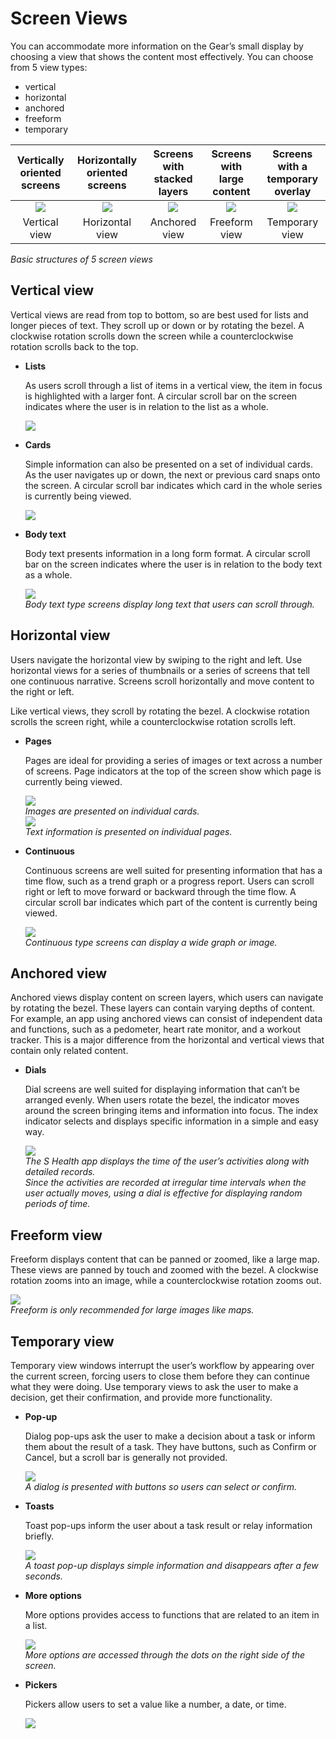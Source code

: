 # Screen Views

You can accommodate more information on the Gear’s small display by choosing a view that shows the content most effectively. You can choose from 5 view types:

-   vertical
-   horizontal
-   anchored
-   freeform
-   temporary

| Vertically oriented screens | Horizontally oriented screens | Screens with stacked layers | Screens with large content | Screens with a temporary overlay |
| :--: | :--: | :--: | :--: | :--: |
| ![](media/navigation_6.2.0-850x147_1.png) |![](media/navigation_6.2.0-850x147_2.png) | ![](media/navigation_6.2.0-850x147_3.png) |![](media/navigation_6.2.0-850x147_4.png) |![](media/navigation_6.2.0-850x147_5.png) |
| Vertical view | Horizontal view | Anchored view | Freeform view | Temporary view |   
*Basic structures of 5 screen views*

## Vertical view

Vertical views are read from top to bottom, so are best used for lists and longer pieces of text. They scroll up or down or by rotating the bezel. A clockwise rotation scrolls down the screen while a counterclockwise rotation scrolls back to the top.

-   **Lists**

    As users scroll through a list of items in a vertical view, the item in focus is highlighted with a larger font. A circular scroll bar on the screen indicates where the user is in relation to the list as a whole.

    ![](media/navigation_6.2.1_1-850x345.png)  
-   **Cards**

    Simple information can also be presented on a set of individual cards. As the user navigates up or down, the next or previous card snaps onto the screen. A circular scroll bar indicates which card in the whole series is currently being viewed.

    ![](media/navigation_6.2.1_2-850x406.png)  
-   **Body text**

    Body text presents information in a long form format. A circular scroll bar on the screen indicates where the user is in relation to the body text as a whole.

    ![](media/navigation_6.2.1_3-850x337.png)  
*Body text type screens display long text that users can scroll through.*

## Horizontal view

Users navigate the horizontal view by swiping to the right and left. Use horizontal views for a series of thumbnails or a series of screens that tell one continuous narrative. Screens scroll horizontally and move content to the right or left.

Like vertical views, they scroll by rotating the bezel. A clockwise rotation scrolls the screen right, while a counterclockwise rotation scrolls left.

-   **Pages**

    Pages are ideal for providing a series of images or text across a number of screens. Page indicators at the top of the screen show which page is currently being viewed.

    ![](media/navigation_6.2.2_1-850x174.png)  
    *Images are presented on individual cards.*  
    ![](media/navigation_6.2.2_2-850x174.png)  
    *Text information is presented on individual pages.*

-   **Continuous**

    Continuous screens are well suited for presenting information that has a time flow, such as a trend graph or a progress report. Users can scroll right or left to move forward or backward through the time flow. A circular scroll bar indicates which part of the content is currently being viewed.

    ![](media/navigation_6.2.2_3-850x174.png)  
    *Continuous type screens can display a wide graph or image.*

<a name="anchored"></a>
## Anchored view

Anchored views display content on screen layers, which users can navigate by rotating the bezel. These layers can contain varying depths of content. For example, an app using anchored views can consist of independent data and functions, such as a pedometer, heart rate monitor, and a workout tracker. This is a major difference from the horizontal and vertical views that contain only related content.

-   **Dials**

    Dial screens are well suited for displaying information that can’t be arranged evenly. When users rotate the bezel, the indicator moves around the screen bringing items and information into focus. The index indicator selects and displays specific information in a simple and easy way.

    ![](media/navigation_6.2.3_2-850x206.png)  
    *The S Health app displays the time of the user’s activities along with detailed records.  
    Since the activities are recorded at irregular time intervals when the user actually moves, using a dial is effective for displaying random periods of time.*

## Freeform view

Freeform displays content that can be panned or zoomed, like a large map. These views are panned by touch and zoomed with the bezel. A clockwise rotation zooms into an image, while a counterclockwise rotation zooms out.


![](media/navigation_6.2.4-850x323.png)  
*Freeform is only recommended for large images like maps.*

<a name="temp_view"></a>
## Temporary view

Temporary view windows interrupt the user’s workflow by appearing over the current screen, forcing users to close them before they can continue what they were doing. Use temporary views to ask the user to make a decision, get their confirmation, and provide more functionality.

-   **Pop-up**

    Dialog pop-ups ask the user to make a decision about a task or inform them about the result of a task. They have buttons, such as Confirm or Cancel, but a scroll bar is generally not provided.

    ![](media/navigation_6.2.5_1-850x174.png)  
    *A dialog is presented with buttons so users can select or confirm.*

-   **Toasts**

    Toast pop-ups inform the user about a task result or relay information briefly.

    ![](media/navigation_6.2.5_2-850x174.png)  
    *A toast pop-up displays simple information and disappears after a few seconds.*

-   **More options**

    More options provides access to functions that are related to an item in a list.

    ![](media/navigation_6.2.5_3-850x174.png)  
    *More options are accessed through the dots on the right side of the screen.*

-   **Pickers**

    Pickers allow users to set a value like a number, a date, or time.

    ![](media/navigation_6.2.5_4-850x174.png)  
